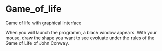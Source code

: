 # Game_of_life
Game of life with graphical interface


When you will launch the programm, a black window appears. 
With your mouse, draw the shape you want to see evoluate under the rules of the Game of Life of John Conway.

